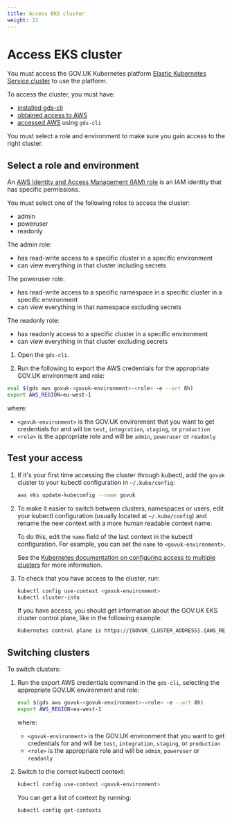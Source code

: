 ```yaml
---
title: Access EKS cluster
weight: 22
---
```


# Access EKS cluster

You must access the GOV.UK Kubernetes platform [Elastic Kubernetes Service cluster](https://kubernetes.io/docs/concepts/overview/components/) to use the platform.

To access the cluster, you must have:

- [installed gds-cli](https://docs.publishing.service.gov.uk/manual/get-started.html#3-install-gds-command-line-tools)
- [obtained access to AWS](https://docs.publishing.service.gov.uk/manual/get-started.html#7-get-aws-access)
- [accessed AWS](https://docs.publishing.service.gov.uk/manual/get-started.html#8-access-aws-for-the-first-time) using `gds-cli`

You must select a role and environment to make sure you gain access to the right cluster.

## Select a role and environment

An [AWS Identity and Access Management (IAM) role](https://docs.aws.amazon.com/IAM/latest/UserGuide/id_roles.html) is an IAM identity that has specific permissions.

You must select one of the following roles to access the cluster:

- admin
- poweruser
- readonly

The admin role:

- has read-write access to a specific cluster in a specific environment
- can view everything in that cluster including secrets

The poweruser role:

- has read-write access to a specific namespace in a specific cluster in a specific environment
- can view everything in that namespace excluding secrets

The readonly role:

- has readonly access to a specific cluster in a specific environment
- can view everything in that cluster excluding secrets

1. Open the `gds-cli`.

1. Run the following to export the AWS credentials for the appropriate GOV.UK environment and role:

  ```sh
  eval $(gds aws govuk-<govuk-environment>-<role> -e --art 8h)
  export AWS_REGION=eu-west-1
  ```

  where:
  - `<govuk-environment>` is the GOV.UK environment that you want to get credentials for and will be `test`, `integration`, `staging`, or `production`
  - `<role>` is the appropriate role and will be `admin`, `poweruser` or `readonly`

## Test your access

1. If it's your first time accessing the cluster through kubectl, add the `govuk` cluster to your kubectl configuration in `~/.kube/config`:

    ```sh
    aws eks update-kubeconfig --name govuk
    ```

1. To make it easier to switch between clusters, namespaces or users, edit your kubectl configuration (usually located at `~/.kube/config`) and rename the new context with a more human readable context name.

    To do this, edit the `name` field of the last context in the kubectl configuration. For example, you can set the `name` to `<govuk-environment>`.

    See the [Kubernetes documentation on configuring access to multiple clusters](https://kubernetes.io/docs/tasks/access-application-cluster/configure-access-multiple-clusters/) for more information.

1. To check that you have access to the cluster, run:

    ```sh
    kubectl config use-context <govuk-environment>
    kubectl cluster-info
    ```

    If you have access, you should get information about the GOV.UK EKS cluster control plane, like in the following example:

    ```sh
    Kubernetes control plane is https://{GOVUK_CLUSTER_ADDRESS}.{AWS_REGION}.eks.amazonaws.com
    ```

## Switching clusters

To switch clusters:

1. Run the export AWS credentials command in the `gds-cli`, selecting the appropriate GOV.UK environment and role:

     ```sh
     eval $(gds aws govuk-<govuk-environment>-<role> -e --art 8h)
     export AWS_REGION=eu-west-1
     ```

    where:
    - `<govuk-environment>` is the GOV.UK environment that you want to get credentials for and will be `test`, `integration`, `staging`, or `production`
    - `<role>` is the appropriate role and will be `admin`, `poweruser` or `readonly`

1. Switch to the correct kubectl context:

     ```sh
     kubectl config use-context <govuk-environment>
     ```

    You can get a list of context by running:

     ```sh
     kubectl config get-contexts
     ```
